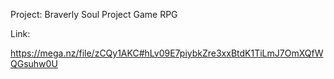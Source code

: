 Project: Braverly Soul
Project Game RPG

Link:

https://mega.nz/file/zCQy1AKC#hLv09E7piybkZre3xxBtdK1TiLmJ7OmXQfWQGsuhw0U
